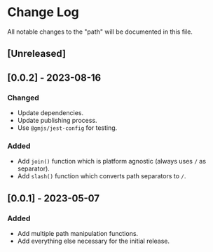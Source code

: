 # Change Log

All notable changes to the "path" will be documented in this file.

## [Unreleased]

## [0.0.2] - 2023-08-16

### Changed

- Update dependencies.
- Update publishing process.
- Use `@gmjs/jest-config` for testing.

### Added

- Add `join()` function which is platform agnostic (always uses `/` as separator).
- Add `slash()` function which converts path separators to `/`.

## [0.0.1] - 2023-05-07

### Added

- Add multiple path manipulation functions.
- Add everything else necessary for the initial release.

<!--
See: https://common-changelog.org/

## [0.0.1] - 2023-01-01

### Changed

### Added

### Removed

### Fixed
-->
